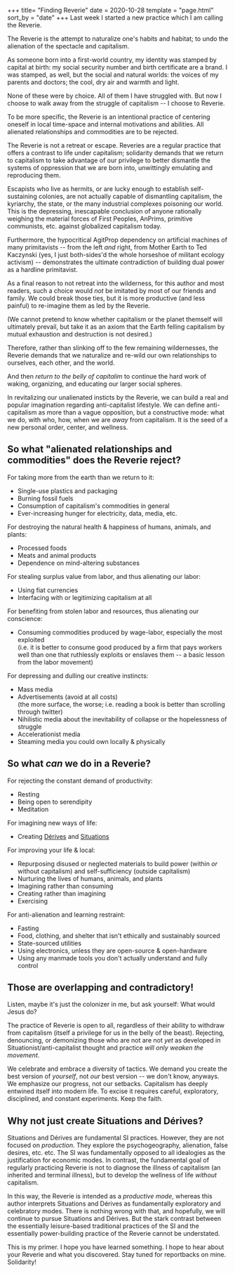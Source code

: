 +++
title= "Finding Reverie"
date = 2020-10-28
template = "page.html"
sort_by = "date"
+++
Last week I started a new practice which I am calling the Reverie. 

The Reverie is the attempt to naturalize one's habits and habitat; to undo the alienation of the spectacle and capitalism. 

As someone born into a first-world country, my identity was stamped by capital at birth: my social security number and birth certificate are a brand. I was stamped, as well, but the social and natural worlds: the voices of my parents and doctors; the cool, dry air and warmth and light. 

None of these were by choice. All of them I have struggled with. But now I choose to walk away from the struggle of capitalism -- I choose to Reverie. 

To be more specific, the Reverie is an intentional practice of centering oneself in local time-space and internal motivations and abilities. All alienated relationships and commodities are to be rejected. 

The Reverie is not a retreat or escape. Reveries are a regular practice that offers a contrast to life under capitalism; solidarity demands that we return to capitalism to take advantage of our privilege to better dismantle the systems of oppression that we are born into, unwittingly emulating and reproducing them. 

Escapists who live as hermits, or are lucky enough to establish self-sustaining colonies, are not actually capable of dismantling capitalism, the kyriarchy, the state, or the many industrial complexes poisoning our world. This is the depressing, inescapable conclusion of anyone rationally weighing the material forces of First Peoples, AnPrims, primitive communists, etc. against globalized capitalism today. 

Furthermore, the hypocritical AgitProp dependency on artificial machines of many primitavists -- from the left *and* right, from Mother Earth to Ted Kaczynski (yes, I just both-sides'd the whole horseshoe of militant ecology activism) -- demonstrates the ultimate contradiction of building dual power as a hardline primitavist.

As a final reason to not retreat into the wilderness, for this author and most readers, such a choice would *not* be imitated by most of our friends and family. We could break those ties, but it is more productive (and less painful) to re-imagine them as led by the Reverie.

(We cannot pretend to know whether capitalism or the planet themself will ultimately prevail, but take it as an axiom that the Earth felling capitalism by mutual exhaustion and destruction is not desired.) 

Therefore, rather than slinking off to the few remaining wildernesses, the Reverie demands that we naturalize and re-wild our own relationships to ourselves, each other, and the world. 

And then *return to the belly of capitalim* to continue the hard work of waking, organizing, and educating our larger social spheres.

In revitalizing our unalienated insticts by the Reverie, we can build a real and popular imagination regarding anti-capitalist lifestyle. We can define anti-capitalism as more than a vague opposition, but a constructive mode: what we do, with who, how, when we are *away* from capitalism. It is the seed of a new personal order, center, and wellness.

## So what "alienated relationships and commodities" does the Reverie reject? 

For taking more from the earth than we return to it:  

- Single-use plastics and packaging  
- Burning fossil fuels  
- Consumption of capitalism's commodities in general  
- Ever-increasing hunger for electricity, data, media, etc.

For destroying the natural health & happiness of humans, animals, and plants: 

- Processed foods  
- Meats and animal products  
- Dependence on mind-altering substances

For stealing surplus value from labor, and thus alienating our labor: 

- Using fiat currencies  
- Interfacing with or legitimizing capitalism at all

For benefiting from stolen labor and resources, thus alienating our conscience: 

- Consuming commodities produced by wage-labor, especially the most exploited  
(i.e. it is better to consume good produced by a firm that pays workers well than one that ruthlessly exploits or enslaves them -- a basic lesson from the labor movement)  

For depressing and dulling our creative instincts:

- Mass media  
- Advertisements (avoid at all costs)  
(the more surface, the worse; i.e. reading a book is better than scrolling through twitter)
- Nihilistic media about the inevitability of collapse or the hopelessness of struggle  
- Accelerationist media 
- Steaming media you could own locally & physically

## So what *can* we do in a Reverie?

For rejecting the constant demand of productivity: 

- Resting  
- Being open to serendipity  
- Meditation 

For imagining new ways of life: 

- Creating <a href="https://en.wikipedia.org/wiki/D%C3%A9rive">Dérives</a> and <a href="https://en.wikipedia.org/wiki/Situationist_International#The_construction_of_situations">Situations</a>

For improving your life & local:

- Repurposing disused or neglected materials to build power (within *or* without capitalism) and self-sufficiency (outside capitalism)  
- Nurturing the lives of humans, animals, and plants
- Imagining rather than consuming  
- Creating rather than imagining  
- Exercising  

For anti-alienation and learning restraint:

- Fasting  
- Food, clothing, and shelter that isn't ethically and sustainably sourced   
- State-sourced utilities  
- Using electronics, unless they are open-source & open-hardware  
- Using any manmade tools you don't actually understand and fully control

## Those are overlapping and contradictory! 

Listen, maybe it's just the colonizer in me, but ask yourself: What would Jesus do?

The practice of Reverie is open to all, regardless of their ability to withdraw from capitalism (itself a privilege for us in the belly of the beast). Rejecting, denouncing, or demonizing those who are not are not *yet* as developed in Situationist/anti-capitalist thought and practice *will only weaken the movement*. 

We celebrate and embrace a diversity of tactics. We demand you create the best version of *yourself*, not *our* best version -- we don't know, anyways. We emphasize our progress, not our setbacks. Capitalism has deeply entwined itself into modern life. To excise it requires careful, exploratory, disciplined, and constant experiments. Keep the faith. 

## Why not just create Situations and Dérives?

Situations and Dérives are fundamental SI practices. However, they are not focused on *production*. They explore the psychogeography, alienation, false desires, etc. etc. The SI was fundamentally opposed to all idealogies as the justification for economic modes. In contrast, the fundamental goal of regularly practicing Reverie is not to diagnose the illness of capitalism (an inherited and terminal illness), but to develop the wellness of life *without* capitalism. 

In this way, the Reverie is intended as a *productive mode*, whereas this author interprets Situations and Dérives as fundamentally exploratory and celebratory modes. There is nothing wrong with that, and hopefully, we will continue to pursue Situations and Dérives. But the stark contrast between the essentially leisure-based traditional practices of the SI and the essentially power-building practice of the Reverie cannot be understated. 

This is my primer. I hope you have learned something. I hope to hear about your Reverie and what you discovered. Stay tuned for reportbacks on mine. Solidarity!